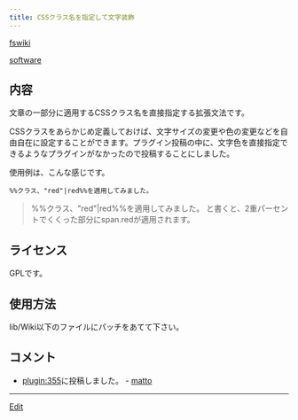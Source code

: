 ```yaml
---
title: CSSクラス名を指定して文字装飾
---
```

[fswiki](/fswiki)

[software](/software)


## 内容

文章の一部分に適用するCSSクラス名を直接指定する拡張文法です。



CSSクラスをあらかじめ定義しておけば、文字サイズの変更や色の変更などを自由自在に設定することができます。プラグイン投稿の中に、文字色を直接指定できるようなプラグインがなかったので投稿することにしました。



使用例は、こんな感じです。

```
%%クラス、"red"|red%%を適用してみました。
```
> %%クラス、"red"|red%%を適用してみました。
と書くと、2重パーセントでくくった部分にspan.redが適用されます。




## ライセンス

GPLです。


## 使用方法

lib/Wiki以下のファイルにパッチをあてて下さい。




## コメント

* [plugin:355](plugin:355)に投稿しました。 - [matto](/matto) 
<!--  -->


----

[Edit](https://github.com/vitroid/vitroid.github.io/edit/master/MD/CSSクラス名を指定して文字装飾.md)


